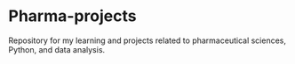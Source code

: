 # Pharma-projects
Repository for my learning and projects related to pharmaceutical sciences, Python, and data analysis.
